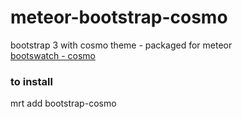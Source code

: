 # meteor-bootstrap-cosmo
bootstrap 3 with cosmo theme -  packaged for meteor   
[bootswatch - cosmo](http://bootswatch.com/cosmo/)   
   
### to install
  mrt add bootstrap-cosmo

